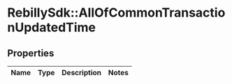 # RebillySdk::AllOfCommonTransactionUpdatedTime

## Properties
Name | Type | Description | Notes
------------ | ------------- | ------------- | -------------

